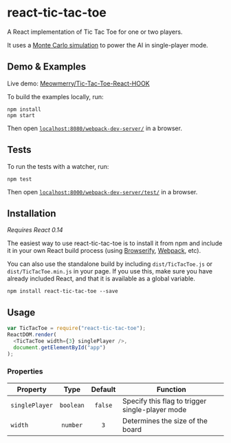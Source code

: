 # react-tic-tac-toe

A React implementation of Tic Tac Toe for one or two players.

It uses a [Monte Carlo simulation](https://en.wikipedia.org/wiki/Monte_Carlo_method) to power the AI in single-player mode.

## Demo & Examples

Live demo: [Meowmerry/Tic-Tac-Toe-React-HOOK](https://github.com/Meowmerry/Tic-Tac-Toe-React-HOOK/)

To build the examples locally, run:

```
npm install
npm start
```

Then open [`localhost:8080/webpack-dev-server/`](http://localhost:8080/webpack-dev-server/) in a browser.

## Tests

To run the tests with a watcher, run:

```
npm test
```

Then open [`localhost:8000/webpack-dev-server/test/`](http://localhost:8000/webpack-dev-server/test/) in a browser.

## Installation

_Requires React 0.14_

The easiest way to use react-tic-tac-toe is to install it from npm and include it in your own React build process (using [Browserify](http://browserify.org), [Webpack](http://webpack.github.io/), etc).

You can also use the standalone build by including `dist/TicTacToe.js` or `dist/TicTacToe.min.js` in your page. If you use this, make sure you have already included React, and that it is available as a global variable.

```
npm install react-tic-tac-toe --save
```

## Usage

```javascript
var TicTacToe = require("react-tic-tac-toe");
ReactDOM.render(
  <TicTacToe width={3} singlePlayer />,
  document.getElementById("app")
);
```

### Properties

| Property       |   Type    | Default | Function                                        |
| -------------- | :-------: | :-----: | ----------------------------------------------- |
| `singlePlayer` | `boolean` | `false` | Specify this flag to trigger single-player mode |
| `width`        | `number`  |   `3`   | Determines the size of the board                |
